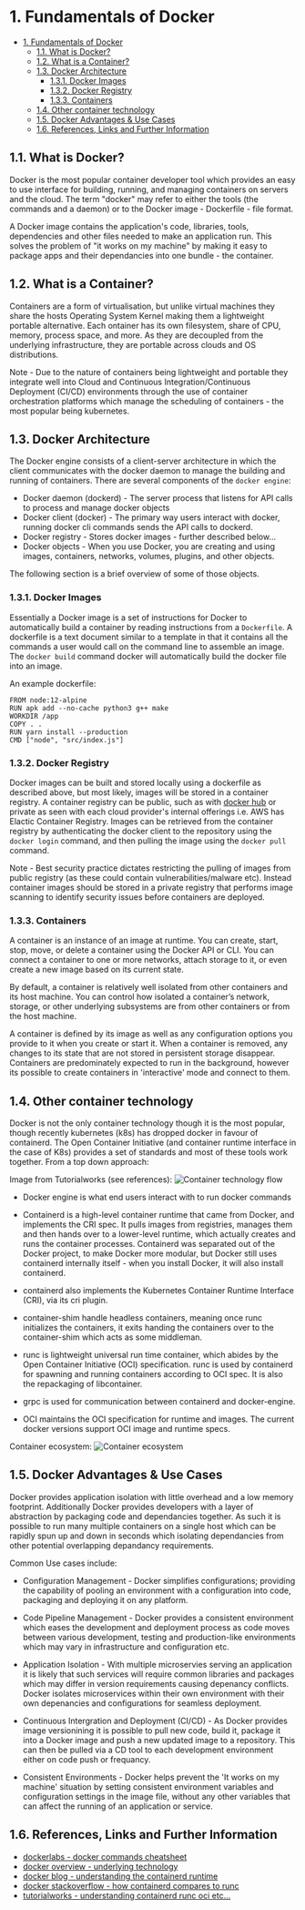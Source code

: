 
# 1. Fundamentals of Docker

- [1. Fundamentals of Docker](#1-fundamentals-of-docker)
  - [1.1. What is Docker?](#11-what-is-docker)
  - [1.2. What is a Container?](#12-what-is-a-container)
  - [1.3. Docker Architecture](#13-docker-architecture)
    - [1.3.1. Docker Images](#131-docker-images)
    - [1.3.2. Docker Registry](#132-docker-registry)
    - [1.3.3. Containers](#133-containers)
  - [1.4. Other container technology](#14-other-container-technology)
  - [1.5. Docker Advantages & Use Cases](#15-docker-advantages--use-cases)
  - [1.6. References, Links and Further Information](#16-references-links-and-further-information)

## 1.1. What is Docker?
Docker is the most popular container developer tool which provides an easy to use interface for building, running, and managing containers on servers and the cloud. The term "docker" may refer to either the tools (the commands and a daemon) or to the Docker image - Dockerfile - file format. 

A Docker image contains the application's code, libraries, tools, dependencies and other files needed to make an application run. This solves the problem of "it works on my machine" by making it easy to package apps and their dependancies into one bundle - the container.

## 1.2. What is a Container?
Containers are a form of virtualisation, but unlike virtual machines they share the hosts Operating System Kernel making them a lightweight portable alternative. Each ontainer has its own filesystem, share of CPU, memory, process space, and more. As they are decoupled from the underlying infrastructure, they are portable across clouds and OS distributions.

Note - Due to the nature of containers being lightweight and portable they integrate well into Cloud and Continuous Integration/Continuous Deployment (CI/CD) environments through the use of container orchestration platforms which manage the scheduling of containers - the most popular being kubernetes.

## 1.3. Docker Architecture
The Docker engine consists of a client-server architecture in which the client communicates with the docker daemon to manage the building and running of containers. There are several components of the `docker engine`:

- Docker daemon (dockerd) - The server process that listens for API calls to process and manage docker objects
- Docker client (docker) - The primary way users interact with docker, running docker cli commands sends the API calls to dockerd.
- Docker registry - Stores docker images - further described below... 
- Docker objects - When you use Docker, you are creating and using images, containers, networks, volumes, plugins, and other objects. 

The following section is a brief overview of some of those objects.

### 1.3.1. Docker Images
Essentially a Docker image is a set of instructions for Docker to automatically build a container by reading instructions from a `Dockerfile`. A dockerfile is a text document similar to a template in that it contains all the commands a user would call on the command line to assemble an image. The `docker build` command docker will automatically build the docker file into an image. 

An example dockerfile:

```
FROM node:12-alpine
RUN apk add --no-cache python3 g++ make
WORKDIR /app
COPY . .
RUN yarn install --production
CMD ["node", "src/index.js"]
```

### 1.3.2. Docker Registry 
Docker images can be built and stored locally using a dockerfile as described above, but most likely, images will be stored in a container registry. A container registry can be public, such as with [docker hub](https://hub.docker.com/) or private as seen with each cloud provider's internal offerings i.e. AWS has Elactic Container Registry. Images can be retrieved from the container registry by authenticating the docker client to the repository using the `docker login` command, and then pulling the image using the `docker pull` command.

Note - Best security practice dictates restricting the pulling of images from public registry (as these could contain vulnerabilities/malware etc). Instead container images should be stored in a private registry that performs image scanning to identify security issues before containers are deployed.

### 1.3.3. Containers
A container is an instance of an image at runtime. You can create, start, stop, move, or delete a container using the Docker API or CLI. You can connect a container to one or more networks, attach storage to it, or even create a new image based on its current state.

By default, a container is relatively well isolated from other containers and its host machine. You can control how isolated a container’s network, storage, or other underlying subsystems are from other containers or from the host machine.

A container is defined by its image as well as any configuration options you provide to it when you create or start it. When a container is removed, any changes to its state that are not stored in persistent storage disappear. Containers are predominately expected to run in the background, however its possible to create containers in 'interactive' mode and connect to them. 

## 1.4. Other container technology
Docker is not the only container technology though it is the most popular, though recently kubernetes (k8s) has dropped docker in favour of containerd. The Open Container Initiative (and container runtime interface in the case of K8s) provides a set of standards and most of these tools work together. From a top down approach:

Image from Tutorialworks (see references):
![Container technology flow](https://www.tutorialworks.com/assets/images/container-ecosystem.drawio.png?raw=true "Title")

- Docker engine is what end users interact with to run docker commands 

- Containerd is a high-level container runtime that came from Docker, and implements the CRI spec. It pulls images from registries, manages them and then hands over to a lower-level runtime, which actually creates and runs the container processes. Containerd was separated out of the Docker project, to make Docker more modular, but Docker still uses containerd internally itself - when you install Docker, it will also install containerd.

- containerd also implements the Kubernetes Container Runtime Interface (CRI), via its cri plugin.

- container-shim handle headless containers, meaning once runc initializes the containers, it exits handing the containers over to the container-shim which acts as some middleman.
  
- runc is lightweight universal run time container, which abides by the Open Container Initiative (OCI) specification. runc is used by containerd for spawning and running containers according to OCI spec. It is also the repackaging of libcontainer.
  
- grpc is used for communication between containerd and docker-engine.
  
- OCI maintains the OCI specification for runtime and images. The current docker versions support OCI image and runtime specs.

Container ecosystem:
![Container ecosystem](https://containerd.io/img/architecture.png?raw=true "Title")

## 1.5. Docker Advantages & Use Cases
Docker provides application isolation with little overhead and a low memory footprint. Additionally Docker provides developers with a layer of abstraction by packaging code and dependancies together. As such it is possible to run many multiple containers on a single host which can be rapidly spun up and down in seconds which isolating dependancies from other potential overlapping depandancy requirements.

Common Use cases include:
- Configuration Management - Docker simplifies configurations; providing the capability of pooling an environment with a configuration into code, packaging and deploying it on any platform.

- Code Pipeline Management - Docker provides a consistent environment which eases the development and deployment process as code moves between various development, testing and production-like environments which may vary in infrastructure and configuration etc.

- Application Isolation - With multiple microservies serving an application it is likely that such services will require common libraries and packages which may differ in version requirements causing depenancy conflicts. Docker isolates microservices within their own environment with their own depenancies and configurations for seamless deployment.

- Continuous Intergration and Deployment (CI/CD) - As Docker provides image versionining it is possible to pull new code, build it, package it into a Docker image and push a new updated image to a repository. This can then be pulled via a CD tool to each development environment either on code push or frequancy.

- Consistent Environments -  Docker helps prevent the 'It works on my machine' situation by setting consistent environment variables and configuration settings in the image file, without any other variables that can affect the running of an application or service.

## 1.6. References, Links and Further Information
- [dockerlabs - docker commands cheatsheet ](https://dockerlabs.collabnix.com/docker/cheatsheet/)
- [docker overview - underlying technology ](https://docs.docker.com/get-started/overview/#the-underlying-technology)
- [docker blog - understanding the containerd runtime ](https://www.docker.com/blog/what-is-containerd-runtime/)
- [docker stackoverflow - how containerd compares to runc ](https://stackoverflow.com/questions/41645665/how-containerd-compares-to-runc)
- [tutorialworks - understanding containerd runc oci etc... ](https://www.tutorialworks.com/difference-docker-containerd-runc-crio-oci/)
